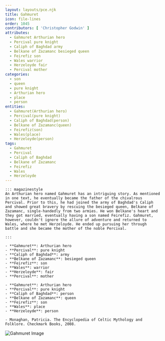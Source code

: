 ```yaml
---
layout: layouts/pce.njk
title: Gahmuret
icon: file-lines
order: 1045
contributors: [ 'Christopher Godwin' ]
attributes:
  - Gahmuret Arthurian hero
  - Percival pure knight
  - Caliph of Baghdad army
  - Belkane of Zazamanc besieged queen
  - Feirefiz son
  - Wales warrior
  - Herzeloyde fair
  - Percival mother
categories:
  - son
  - queen
  - pure knight
  - Arthurian hero
  - place
  - person
entities:
  - Gahmuret(Arthurian hero)
  - Percival(pure knight)
  - Caliph of Baghdad(person)
  - Belkane of Zazamanc(queen)
  - Feirefiz(son)
  - Wales(place)
  - Herzeloyde(person)
tags:
  - Gahmuret
  - Percival
  - Caliph of Baghdad
  - Belkane of Zazamanc
  - Feirefiz
  - Wales
  - Herzeloyde
---
```

``` tab [group1:Info]
::: magazinestyle
An Arthurian hero named Gahmuret has an intriguing story. As mentioned in one text, he eventually became the father of the chivalrous Percival. Prior to this, he had joined the army of Baghdad's Caliph and showed great bravery by rescuing the besieged queen, Belkane of Zazamanc, single-handedly from two armies. He won Belkane's heart and they got married, eventually having a son named Feirefiz. Gahmuret, however, couldn't ignore the allure of adventure and returned to Wales, where he met Herzeloyde. He ended up pursuing her through battle and she became the mother of the noble Percival.

:::
```
``` tab [group1:Attributes]
- **Gahmuret**: Arthurian hero
- **Percival**: pure knight
- **Caliph of Baghdad**: army
- **Belkane of Zazamanc**: besieged queen
- **Feirefiz**: son
- **Wales**: warrior
- **Herzeloyde**: fair
- **Percival**: mother
```
``` tab [group1:Entities]
- **Gahmuret**: Arthurian hero
- **Percival**: pure knight
- **Caliph of Baghdad**: person
- **Belkane of Zazamanc**: queen
- **Feirefiz**: son
- **Wales**: place
- **Herzeloyde**: person
```
``` tab [group1:Sources]
- Monaghan, Patricia. The Encyclopedia of Celtic Mythology and Folklore. Checkmark Books, 2008.
```
![Gahmuret Image](['https://upload.wikimedia.org/wikipedia/commons/b/ba/Parzival.Lauber.jpg'])

